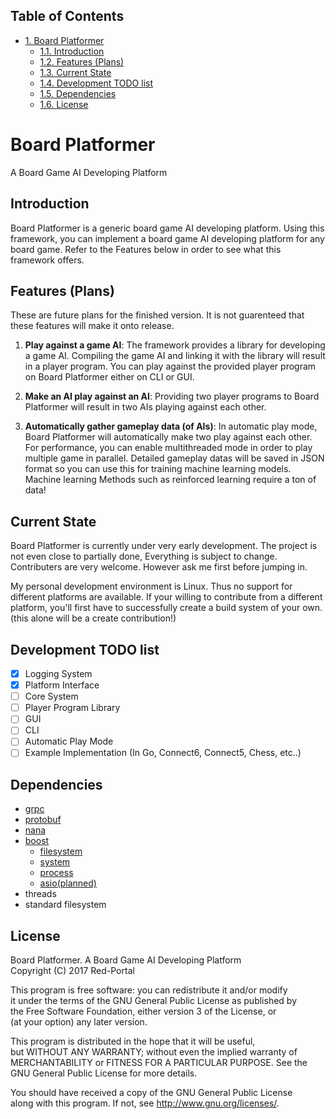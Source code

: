 <div id="table-of-contents">
<h2>Table of Contents</h2>
<div id="text-table-of-contents">
<ul>
<li><a href="#sec-1">1. Board Platformer</a>
<ul>
<li><a href="#sec-1-1">1.1. Introduction</a></li>
<li><a href="#sec-1-2">1.2. Features (Plans)</a></li>
<li><a href="#sec-1-3">1.3. Current State</a></li>
<li><a href="#sec-1-4">1.4. Development TODO list</a></li>
<li><a href="#sec-1-5">1.5. Dependencies</a></li>
<li><a href="#sec-1-6">1.6. License</a></li>
</ul>
</li>
</ul>
</div>
</div>

# Board Platformer<a id="sec-1" name="sec-1"></a>

A Board Game AI Developing Platform

## Introduction<a id="sec-1-1" name="sec-1-1"></a>

Board Platformer is a generic board game AI developing platform.
Using this framework, you can implement a board game AI developing platform for any board game.
Refer to the Features below in order to see what this framework offers.

## Features (Plans)<a id="sec-1-2" name="sec-1-2"></a>

These are future plans for the finished version.
It is not guarenteed that these features will make it onto release.


1.  **Play against a game AI**: 
    The framework provides a library for developing a game AI.
    Compiling the game AI and linking it with the library will result in a player program.
    You can play against the provided player program on Board Platformer either on CLI or GUI.

2.  **Make an AI play against an AI**: 
    Providing two player programs to Board Platformer will result in two AIs playing against each other.

3.  **Automatically gather gameplay data (of AIs)**: 
    In automatic play mode, Board Platformer will automatically make two play against each other.
    For performance, you can enable multithreaded mode in order to play multiple game in parallel.
    Detailed gameplay datas will be saved in JSON format so you can use this for training machine learning models.
    Machine learning Methods such as reinforced learning require a ton of data!

## Current State<a id="sec-1-3" name="sec-1-3"></a>

Board Platformer is currently under very early development.
The project is not even close to partially done, Everything is subject to change.
Contributers are very welcome. However ask me first before jumping in.

My personal development environment is Linux.
Thus no support for different platforms are available.
If your willing to contribute from a different platform,
you'll first have to successfully create a build system of your own.
(this alone will be a create contribution!)

## Development TODO list<a id="sec-1-4" name="sec-1-4"></a>

-   [X] Logging System
-   [X] Platform Interface
-   [ ] Core System
-   [ ] Player Program Library
-   [ ] GUI
-   [ ] CLI
-   [ ] Automatic Play Mode
-   [ ] Example Implementation (In Go, Connect6, Connect5, Chess, etc..)

## Dependencies<a id="sec-1-5" name="sec-1-5"></a>

-   [grpc](https://grpc.io)
-   [protobuf](https://developers.google.com/protocol-buffers/)
-   [nana](http://nanapro.org/en-us/)
-   [boost](http://www.boost.org/)
    -   [filesystem](http://www.boost.org/doc/libs/1_64_0/libs/filesystem/doc/index.htm)
    -   [system](http://www.boost.org/doc/libs/1_64_0/libs/filesystem/doc/index.htm)
    -   [process](http://www.boost.org/doc/libs/1_64_0/doc/html/process.html)
    -   [asio(planned)](http://www.boost.org/doc/libs/1_64_0/doc/html/boost_asio.html)
-   threads
-   standard filesystem

## License<a id="sec-1-6" name="sec-1-6"></a>

Board Platformer. A Board Game AI Developing Platform                     
Copyright (C) 2017  Red-Portal                                            

This program is free software: you can redistribute it and/or modify  
it under the terms of the GNU General Public License as published by  
the Free Software Foundation, either version 3 of the License, or     
(at your option) any later version.                                   

This program is distributed in the hope that it will be useful,       
but WITHOUT ANY WARRANTY; without even the implied warranty of        
MERCHANTABILITY or FITNESS FOR A PARTICULAR PURPOSE.  See the         
GNU General Public License for more details.                        

You should have received a copy of the GNU General Public License     
along with this program.  If not, see <http://www.gnu.org/licenses/>.
